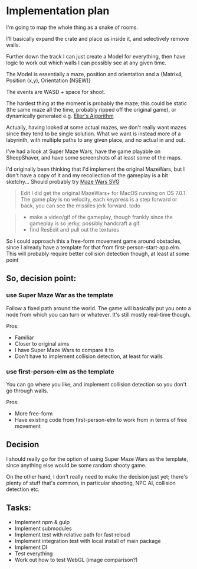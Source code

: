 # Implementation plan

I'm going to map the whole thing as a snake of rooms.

I'll basically expand the crate and place us inside it, and selectively remove walls.

Further down the track I can just create a Model for everything, then have logic to work out which walls I can possibly see at any given time.

The Model is essentially a maze, position and orientation and a {Matrix4, Position (x,y), Orientation (NSEW)}

The events are WASD + space for shoot.

The hardest thing at the moment is probably the maze; this could be static (the same maze all the time, probably ripped off the original game), or dynamically generated e.g. [Eller's Algorithm][df75249e]

Actually, having looked at some actual mazes, we don't really want mazes since they tend to be single solution. What we want is instead more of a labyrinth, with multiple paths to any given place, and no actual in and out.

I've had a look at Super Maze Wars, have the game playable on SheepShaver, and have some screenshots of at least some of the maps.

I'd originally been thinking that I'd implement the original MazeWars, but I don't have a copy of it and my recollection of the gameplay is a bit sketchy... Should probably try [Maze Wars SVG][536c7a39]

> Edit I did get the original MazeWars+ for MacOS running on OS 7.0.1. The game play is no velocity, each keypress is a step forward or back, you can see the missiles jerk forward. todo

> - make a video/gif of the gameplay, though frankly since the gameplay is so jerky, possibly handcraft a gif.
> - find ResEdit and pull out the textures

So I could approach this a free-form movement game around obstacles, since I already have a template for that from first-person-start-app.elm. This will probably require better collision detection though, at least at some point

## So, decision point:

### use Super Maze War as the template

Follow a fixed path around the world. The game will basically put you onto a node from which you can turn or whatever. It's still mostly real-time though.

Pros:

- Familiar
- Closer to original aims
- I have Super Maze Wars to compare it to
- Don't have to implement collision detection, at least for walls

### use first-person-elm as the template

You can go where you like, and implement collision detection so you don't go through walls.

Pros:

- More free-form
- Have existing code from first-person-elm to work from in terms of free movement

## Decision

I should really go for the option of using Super Maze Wars as the template, since anything else would be some random shooty game.

On the other hand, I don't really need to make the decision just yet; there's plenty of stuff that's common, in particular shooting, NPC AI, collision detection etc.

## Tasks:

- Implement npm & gulp
- Implement submodules
- Implement test with relative path for fast reload
- Implement integration test with local install of main package
- Implement DI
- Test everything
- Work out how to test WebGL (image comparison?)

[536c7a39]: http://mazewarssvg.sourceforge.net "MazeWarsSVG"
[df75249e]: http://www.neocomputer.org/projects/eller.html "EllersAlgorithm"

